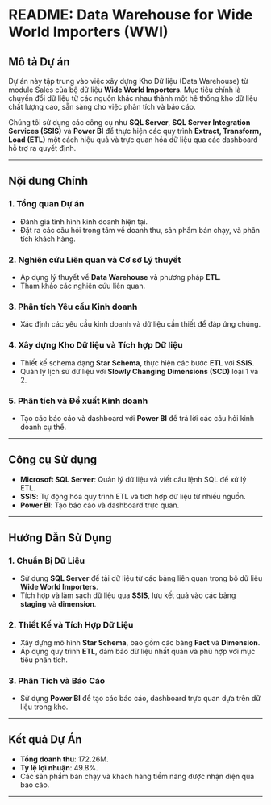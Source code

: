 # README: Data Warehouse for Wide World Importers (WWI)

## Mô tả Dự án

Dự án này tập trung vào việc xây dựng Kho Dữ liệu (Data Warehouse) từ module Sales của bộ dữ liệu **Wide World Importers**. Mục tiêu chính là chuyển đổi dữ liệu từ các nguồn khác nhau thành một hệ thống kho dữ liệu chất lượng cao, sẵn sàng cho việc phân tích và báo cáo.

Chúng tôi sử dụng các công cụ như **SQL Server**, **SQL Server Integration Services (SSIS)** và **Power BI** để thực hiện các quy trình **Extract, Transform, Load (ETL)** một cách hiệu quả và trực quan hóa dữ liệu qua các dashboard hỗ trợ ra quyết định.

---

## Nội dung Chính

### 1. Tổng quan Dự án
- Đánh giá tình hình kinh doanh hiện tại.
- Đặt ra các câu hỏi trọng tâm về doanh thu, sản phẩm bán chạy, và phân tích khách hàng.

### 2. Nghiên cứu Liên quan và Cơ sở Lý thuyết
- Áp dụng lý thuyết về **Data Warehouse** và phương pháp **ETL**.
- Tham khảo các nghiên cứu liên quan.

### 3. Phân tích Yêu cầu Kinh doanh
- Xác định các yêu cầu kinh doanh và dữ liệu cần thiết để đáp ứng chúng.

### 4. Xây dựng Kho Dữ liệu và Tích hợp Dữ liệu
- Thiết kế schema dạng **Star Schema**, thực hiện các bước **ETL** với **SSIS**.
- Quản lý lịch sử dữ liệu với **Slowly Changing Dimensions (SCD)** loại 1 và 2.

### 5. Phân tích và Đề xuất Kinh doanh
- Tạo các báo cáo và dashboard với **Power BI** để trả lời các câu hỏi kinh doanh cụ thể.

---

## Công cụ Sử dụng

- **Microsoft SQL Server**: Quản lý dữ liệu và viết câu lệnh SQL để xử lý ETL.
- **SSIS**: Tự động hóa quy trình ETL và tích hợp dữ liệu từ nhiều nguồn.
- **Power BI**: Tạo báo cáo và dashboard trực quan.

---

## Hướng Dẫn Sử Dụng

### 1. Chuẩn Bị Dữ Liệu
- Sử dụng **SQL Server** để tải dữ liệu từ các bảng liên quan trong bộ dữ liệu **Wide World Importers**.
- Tích hợp và làm sạch dữ liệu qua **SSIS**, lưu kết quả vào các bảng **staging** và **dimension**.

### 2. Thiết Kế và Tích Hợp Dữ Liệu
- Xây dựng mô hình **Star Schema**, bao gồm các bảng **Fact** và **Dimension**.
- Áp dụng quy trình **ETL**, đảm bảo dữ liệu nhất quán và phù hợp với mục tiêu phân tích.

### 3. Phân Tích và Báo Cáo
- Sử dụng **Power BI** để tạo các báo cáo, dashboard trực quan dựa trên dữ liệu trong kho.

---

## Kết quả Dự Án

- **Tổng doanh thu**: 172.26M.
- **Tỷ lệ lợi nhuận**: 49.8%.
- Các sản phẩm bán chạy và khách hàng tiềm năng được nhận diện qua báo cáo.

---

